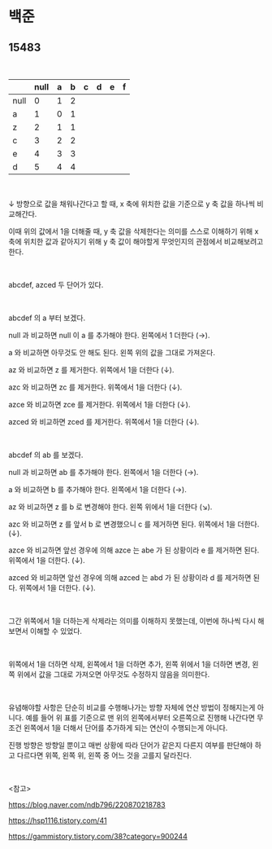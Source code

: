 # 백준

## 15483

<br>

|      | null | a    | b    | c    | d    | e    | f    |
| ---- | ---- | ---- | ---- | ---- | ---- | ---- | ---- |
| null | 0    | 1    | 2    |      |      |      |      |
| a    | 1    | 0    | 1    |      |      |      |      |
| z    | 2    | 1    | 1    |      |      |      |      |
| c    | 3    | 2    | 2    |      |      |      |      |
| e    | 4    | 3    | 3    |      |      |      |      |
| d    | 5    | 4    | 4    |      |      |      |      |

<br>

↓ 방향으로 값을 채워나간다고 할 때, x 축에 위치한 값을 기준으로 y 축 값을 하나씩 비교해간다.

이때 위의 값에서 1을 더해줄 때, y 축 값을 삭제한다는 의미를 스스로 이해하기 위해 x 축에 위치한 값과 같아지기 위해 y 축 값이 해야할게 무엇인지의 관점에서 비교해보려고 한다.

<br>

abcdef, azced 두 단어가 있다.

<br>

abcdef 의 a 부터 보겠다. 

null 과 비교하면 null 이 a 를 추가해야 한다. 왼쪽에서 1 더한다 (→).

a 와 비교하면 아무것도 안 해도 된다. 왼쪽 위의 값을 그대로 가져온다.

az 와 비교하면 z 를 제거한다. 위쪽에서 1을 더한다 (↓).

azc 와 비교하면 zc 를 제거한다. 위쪽에서 1을 더한다 (↓).

azce 와 비교하면 zce 를 제거한다. 위쪽에서 1을 더한다 (↓).

azced 와 비교하면 zced 를 제거한다. 위쪽에서 1을 더한다 (↓).

<br>

abcdef 의 ab 를 보겠다.

null 과 비교하면 ab 를 추가해야 한다. 왼쪽에서 1을 더한다 (→).

a 와 비교하면 b 를 추가해야 한다. 왼쪽에서 1을 더한다 (→).

az 와 비교하면 z 를 b 로 변경해야 한다. 왼쪽 위에서 1을 더한다 (↘).

azc 와 비교하면 z 를 앞서 b 로 변경했으니 c 를 제거하면 된다. 위쪽에서 1을 더한다. (↓). 

azce 와 비교하면 앞선 경우에 의해 azce 는 abe 가 된 상황이라 e 를 제거하면 된다. 위쪽에서 1을 더한다. (↓). 

azced 와 비교하면 앞선 경우에 의해 azced 는 abd 가 된 상황이라 d 를 제거하면 된다. 위쪽에서 1을 더한다. (↓). 

<br>

그간 위쪽에서 1을 더하는게 삭제라는 의미를 이해하지 못했는데, 이번에 하나씩 다시 해보면서 이해할 수 있었다.

<br>

위쪽에서 1을 더하면 삭제, 왼쪽에서 1을 더하면 추가, 왼쪽 위에서 1을 더하면 변경, 왼쪽 위에서 값을 그대로 가져오면 아무것도 수정하지 않음을 의미한다.

<br>

유념해야할 사항은 단순히 비교를 수행해나가는 방향 자체에 연산 방법이 정해지는게 아니다. 예를 들어 위 표를 기준으로 맨 위의 왼쪽에서부터 오른쪽으로 진행해 나간다면 무조건 왼쪽에서 1을 더해서 단어를 추가하게 되는 연산이 수행되는게 아니다. 

진행 방향은 방향일 뿐이고 매번 상황에 따라 단어가 같은지 다른지 여부를 판단해야 하고 다르다면 위쪽, 왼쪽 위, 왼쪽 중 어느 것을 고를지 달라진다.

<br>

<참고>

https://blog.naver.com/ndb796/220870218783

https://hsp1116.tistory.com/41

https://gammistory.tistory.com/38?category=900244